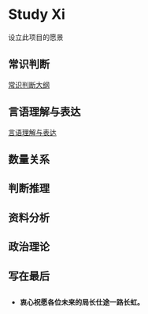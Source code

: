 # Study Xi
设立此项目的愿景

## 常识判断
[常识判断大纲](Study-Xi/常识判断/常识判断.md)
## 言语理解与表达
[言语理解与表达](Study-Xi/言语理解与表达/言语理解与表达.md)
## 数量关系

## 判断推理

## 资料分析

## 政治理论

## 写在最后

##  
* **衷心祝愿各位未来的局长仕途一路长虹。**